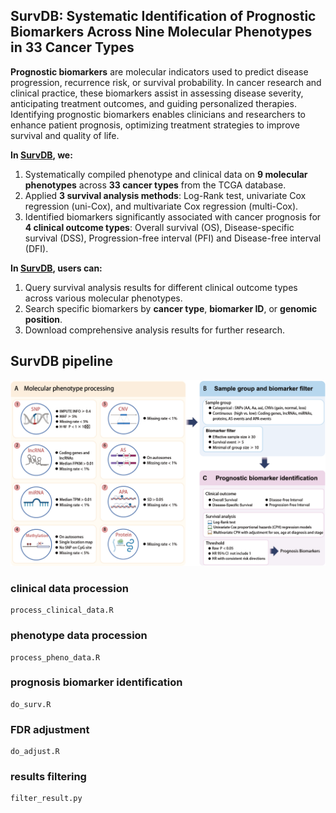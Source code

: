 ## SurvDB: Systematic Identification of Prognostic Biomarkers Across Nine Molecular Phenotypes in 33 Cancer Types

**Prognostic biomarkers** are molecular indicators used to predict disease progression, recurrence risk, or survival probability. In cancer research and clinical practice, these biomarkers assist in assessing disease severity, anticipating treatment outcomes, and guiding personalized therapies. Identifying prognostic biomarkers enables clinicians and researchers to enhance patient prognosis, optimizing treatment strategies to improve survival and quality of life.

**In [SurvDB](https://gong_lab.hzau.edu.cn/SurvDB/), we:**

1. Systematically compiled phenotype and clinical data on **9 molecular phenotypes** across **33 cancer types** from the TCGA database.
2. Applied **3 survival analysis methods**: Log-Rank test, univariate Cox regression (uni-Cox), and multivariate Cox regression (multi-Cox).
3. Identified biomarkers significantly associated with cancer prognosis for **4 clinical outcome types**: Overall survival (OS), Disease-specific survival (DSS), Progression-free interval (PFI) and Disease-free interval (DFI).

**In [SurvDB](https://gong_lab.hzau.edu.cn/SurvDB/), users can:**

1. Query survival analysis results for different clinical outcome types across various molecular phenotypes.
2. Search specific biomarkers by **cancer type**, **biomarker ID**, or **genomic position**.
3. Download comprehensive analysis results for further research.

## SurvDB pipeline

![pipeline](./pipeline.png "pipeline")

### clinical data procession

```
process_clinical_data.R
```

### phenotype data procession

```
process_pheno_data.R
```

### prognosis biomarker identification

```
do_surv.R
```

### FDR adjustment

```
do_adjust.R
```

### results filtering

```
filter_result.py
```



